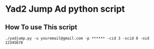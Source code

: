 # Yad2 Jump Ad python script

## How To use This script
`./yadjump.py -u youremail@gmail.com -p ****** -cid 3 -scid 0 -oid 12345678`